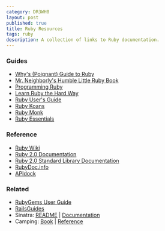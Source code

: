 ```yaml
---
category: DR3WH0
layout: post
published: true
title: Ruby Resources
tags: ruby
description: A collection of links to Ruby documentation.
---
```


### Guides

* [Why's (Poignant) Guide to Ruby](http://mislav.uniqpath.com/poignant-guide/)
* [Mr. Neighborly's Humble Little Ruby Book](http://www.humblelittlerubybook.com/)
* [Programming Ruby](http://www.ruby-doc.org/docs/ProgrammingRuby/)
* [Learn Ruby the Hard Way](http://ruby.learncodethehardway.org/book/)
* [Ruby User's Guide](http://www.rubyist.net/~slagell/ruby/)
* [Ruby Koans](http://rubykoans.com/)
* [Ruby Monk](http://rubymonk.com/)
* [Ruby Essentials](http://www.techotopia.com/index.php/Ruby_Essentials)

### Reference

* [Ruby Wiki](http://en.wikibooks.org/wiki/Ruby_programming_language)
* [Ruby 2.0 Documentation](http://www.ruby-doc.org/core-2.0/)
* [Ruby 2.0 Standard Library Documentation](http://www.ruby-doc.org/stdlib-2.0/)
* [RubyDoc.info](http://www.rubydoc.info/)
* [APIdock](http://apidock.com/)

### Related

* [RubyGems User Guide](http://docs.rubygems.org/read/book/1)
* [RailsGuides](http://guides.rubyonrails.org/index.html)
* Sinatra: [README](http://www.sinatrarb.com/intro.html) | [Documentation](http://www.sinatrarb.com/documentation.html)
* Camping: [Book](http://camping.io/The-Camping-Book) | [Reference](http://camping.io/api/)